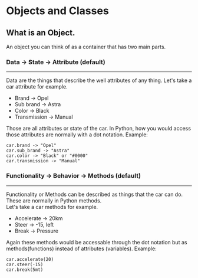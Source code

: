 # Objects and Classes

## What is an Object.
An object you can think of as a container that has two main parts.

### Data -> State -> Attribute (default)
<hr />
Data are the things that describe the well attributes of any thing.
Let's take a car attribute for example.

 - Brand -> Opel
 - Sub brand -> Astra
 - Color -> Black
 - Transmission -> Manual
 
 Those are all attributes or state of the car.
 In Python, how you would access those attributes are normally with a dot notation.
 Example:

    car.brand -> "Opel"
    car.sub_brand -> "Astra"
    car.color -> "Black" or "#0000"
    car.transmission -> "Manual"

###  Functionality -> Behavior -> Methods (default)
<hr />
Functionality or Methods can be described as things that the car can do. These are normally in Python methods.<br>
Let's take a car methods for example.

 - Accelerate -> 20km
 - Steer -> -15, left
 - Break -> Pressure

Again these methods would be accessable through the dot notation but as methods(functions) instead of attributes (variables).
Example:

    car.accelerate(20)
    car.steer(-15)
    car.break(5mt)

#

<!--stackedit_data:
eyJoaXN0b3J5IjpbODQ1MTkwNTddfQ==
-->